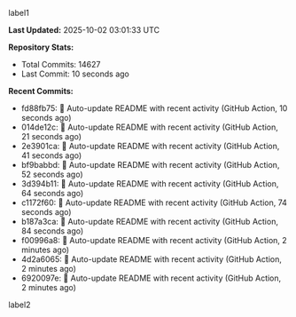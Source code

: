 
label1 
<!-- ACTIVITY_START -->
**Last Updated:** 2025-10-02 03:01:33 UTC

**Repository Stats:**
- Total Commits: 14627
- Last Commit: 10 seconds ago

**Recent Commits:**
- fd88fb75: 🤖 Auto-update README with recent activity (GitHub Action, 10 seconds ago)
- 014de12c: 🤖 Auto-update README with recent activity (GitHub Action, 21 seconds ago)
- 2e3901ca: 🤖 Auto-update README with recent activity (GitHub Action, 41 seconds ago)
- bf9babbd: 🤖 Auto-update README with recent activity (GitHub Action, 52 seconds ago)
- 3d394b11: 🤖 Auto-update README with recent activity (GitHub Action, 64 seconds ago)
- c1172f60: 🤖 Auto-update README with recent activity (GitHub Action, 74 seconds ago)
- b187a3ca: 🤖 Auto-update README with recent activity (GitHub Action, 84 seconds ago)
- f00996a8: 🤖 Auto-update README with recent activity (GitHub Action, 2 minutes ago)
- 4d2a6065: 🤖 Auto-update README with recent activity (GitHub Action, 2 minutes ago)
- 6920097e: 🤖 Auto-update README with recent activity (GitHub Action, 2 minutes ago)
<!-- ACTIVITY_END -->

label2
